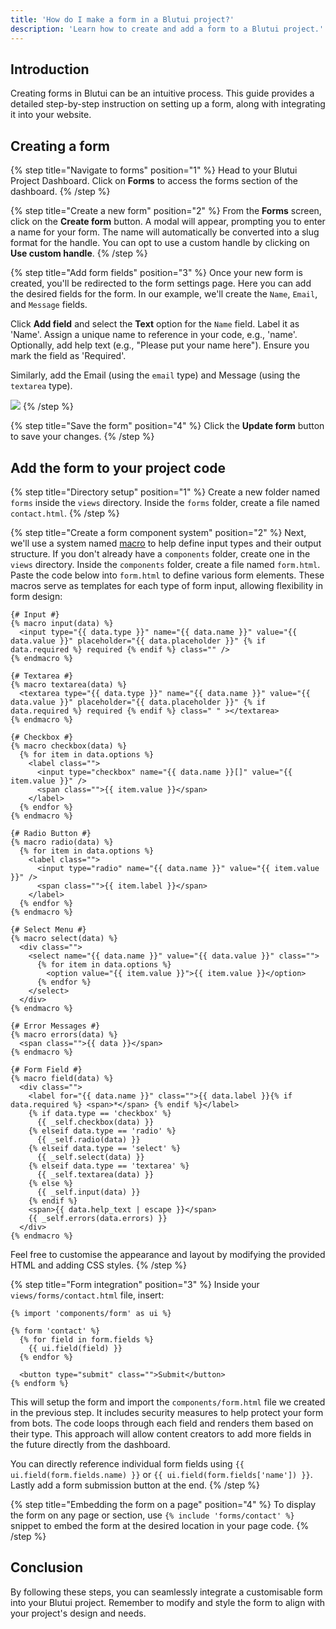 ```yaml
---
title: 'How do I make a form in a Blutui project?'
description: 'Learn how to create and add a form to a Blutui project.'
---
```


## Introduction

Creating forms in Blutui can be an intuitive process. This guide provides a detailed step-by-step instruction on setting up a form, along with integrating it into your website.

## Creating a form

{% step title="Navigate to forms" position="1" %}
Head to your Blutui Project Dashboard. Click on **Forms** to access the forms section of the dashboard.
{% /step %}

{% step title="Create a new form" position="2" %}
From the **Forms** screen, click on the **Create form** button. A modal will appear, prompting you to enter a name for your form. The name will automatically be converted into a slug format for the handle. You can opt to use a custom handle by clicking on **Use custom handle**.
{% /step %}

{% step title="Add form fields" position="3" %}
Once your new form is created, you'll be redirected to the form settings page. Here you can add the desired fields for the form. In our example, we'll create the `Name`, `Email`, and `Message` fields.

Click **Add field** and select the **Text** option for the `Name` field. Label it as 'Name'. Assign a unique name to reference in your code, e.g., 'name'. Optionally, add help text (e.g., "Please put your name here"). Ensure you mark the field as 'Required'.

Similarly, add the Email (using the `email` type) and Message (using the `textarea` type).

![](https://cdn.blutui.com/uploads/assets/Dev/guides/create-form-1.png)
{% /step %}

{% step title="Save the form" position="4" %}
Click the **Update form** button to save your changes.
{% /step %}

## Add the form to your project code

{% step title="Directory setup" position="1" %}
Create a new folder named `forms` inside the `views` directory. Inside the `forms` folder, create a file named `contact.html`.
{% /step %}

{% step title="Create a form component system" position="2" %}
Next, we'll use a system named [macro](/docs/canvas/tags/macro) to help define input types and their output structure. If you don't already have a `components` folder, create one in the `views` directory. Inside the `components` folder, create a file named `form.html`. Paste the code below into `form.html` to define various form elements. These macros serve as templates for each type of form input, allowing flexibility in form design:

```canvas {% process=false %}
{# Input #}
{% macro input(data) %}
  <input type="{{ data.type }}" name="{{ data.name }}" value="{{ data.value }}" placeholder="{{ data.placeholder }}" {% if data.required %} required {% endif %} class="" />
{% endmacro %}

{# Textarea #}
{% macro textarea(data) %}
  <textarea type="{{ data.type }}" name="{{ data.name }}" value="{{ data.value }}" placeholder="{{ data.placeholder }}" {% if data.required %} required {% endif %} class=" " ></textarea>
{% endmacro %}

{# Checkbox #}
{% macro checkbox(data) %}
  {% for item in data.options %}
    <label class="">
      <input type="checkbox" name="{{ data.name }}[]" value="{{ item.value }}" />
      <span class="">{{ item.value }}</span>
    </label>
  {% endfor %}
{% endmacro %}

{# Radio Button #}
{% macro radio(data) %}
  {% for item in data.options %}
    <label class="">
      <input type="radio" name="{{ data.name }}" value="{{ item.value }}" />
      <span class="">{{ item.label }}</span>
    </label>
  {% endfor %}
{% endmacro %}

{# Select Menu #}
{% macro select(data) %}
  <div class="">
    <select name="{{ data.name }}" value="{{ data.value }}" class="">
      {% for item in data.options %}
        <option value="{{ item.value }}">{{ item.value }}</option>
      {% endfor %}
    </select>
  </div>
{% endmacro %}

{# Error Messages #}
{% macro errors(data) %}
  <span class="">{{ data }}</span>
{% endmacro %}

{# Form Field #}
{% macro field(data) %}
  <div class="">
    <label for="{{ data.name }}" class="">{{ data.label }}{% if data.required %} <span>*</span> {% endif %}</label>
    {% if data.type == 'checkbox' %}
      {{ _self.checkbox(data) }}
    {% elseif data.type == 'radio' %}
      {{ _self.radio(data) }}
    {% elseif data.type == 'select' %}
      {{ _self.select(data) }}
    {% elseif data.type == 'textarea' %}
      {{ _self.textarea(data) }}
    {% else %}
      {{ _self.input(data) }}
    {% endif %}
    <span>{{ data.help_text | escape }}</span>
    {{ _self.errors(data.errors) }}
  </div>
{% endmacro %}
```

Feel free to customise the appearance and layout by modifying the provided HTML and adding CSS styles.
{% /step %}

{% step title="Form integration" position="3" %}
Inside your `views/forms/contact.html` file, insert:

```canvas {% process=false %}
{% import 'components/form' as ui %}

{% form 'contact' %}  
  {% for field in form.fields %}
    {{ ui.field(field) }}
  {% endfor %}
    
  <button type="submit" class="">Submit</button>
{% endform %}
```

This will setup the form and import the `components/form.html` file we created in the previous step. It includes security measures to help protect your form from bots. The code loops through each field and renders them based on their type. This approach will allow content creators to add more fields in the future directly from the dashboard.

You can directly reference individual form fields using `{{ ui.field(form.fields.name) }}` or `{{ ui.field(form.fields['name']) }}`. Lastly add a form submission button at the end.
{% /step %}

{% step title="Embedding the form on a page" position="4" %}
To display the form on any page or section, use `{% include 'forms/contact' %}` snippet to embed the form at the desired location in your page code.
{% /step %}

## Conclusion

By following these steps, you can seamlessly integrate a customisable form into your Blutui project. Remember to modify and style the form to align with your project's design and needs.
